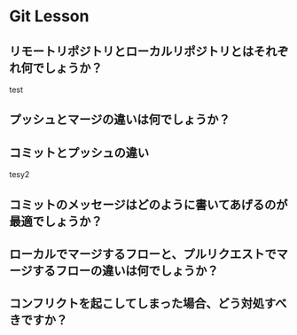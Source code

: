 # Git Lesson

## リモートリポジトリとローカルリポジトリとはそれぞれ何でしょうか？

test

## プッシュとマージの違いは何でしょうか？



## コミットとプッシュの違い

tesy2


## コミットのメッセージはどのように書いてあげるのが最適でしょうか？



## ローカルでマージするフローと、プルリクエストでマージするフローの違いは何でしょうか？


## コンフリクトを起こしてしまった場合、どう対処すべきですか？

